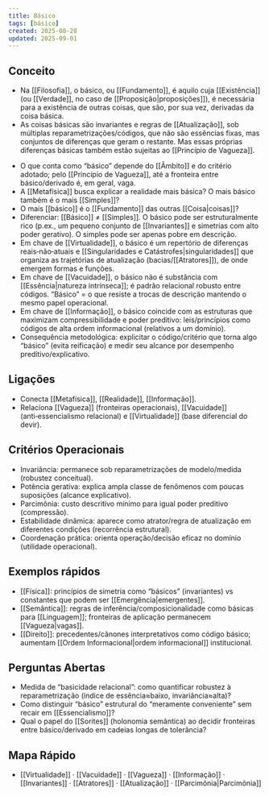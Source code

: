 ```yaml
---
title: Básico
tags: [básico]
created: 2025-08-28
updated: 2025-09-01
---
```


## Conceito
* Na [[Filosofia]], o básico, ou [[Fundamento]], é aquilo cuja [[Existência]] (ou [[Verdade]], no caso de [[Proposição|proposições]]), é necessária para a existência de outras coisas, que são, por sua vez, derivadas da coisa básica.
* As coisas básicas são invariantes e regras de [[Atualização]], sob múltiplas reparametrizações/códigos, que não são essências fixas, mas conjuntos de diferenças que geram o restante. Mas essas próprias diferenças básicas também estão sujeitas ao [[Princípio de Vagueza]].
- O que conta como “básico” depende do [[Âmbito]] e do critério adotado; pelo [[Princípio de Vagueza]], até a fronteira entre básico/derivado é, em geral, vaga.
- A [[Metafísica]] busca explicar a realidade mais básica?
  O mais básico também é o mais [[Simples]]?
- O mais [[básico]] é o [[Fundamento]] das outras [[Coisa|coisas]]?
- Diferenciar: [[Básico]] ≠ [[Simples]]. O básico pode ser estruturalmente rico (p.ex., um pequeno conjunto de [[Invariantes]] e simetrias com alto poder gerativo). O simples pode ser apenas pobre em descrição.
- Em chave de [[Virtualidade]], o básico é um repertório de diferenças reais‑não‑atuais e [[Singularidades e Catástrofes|singularidades]] que organiza as trajetórias de atualização (bacias/[[Atratores]]), de onde emergem formas e funções.
- Em chave de [[Vacuidade]], o básico não é substância com [[Essência|natureza intrínseca]]; é padrão relacional robusto entre códigos. “Básico” = o que resiste a trocas de descrição mantendo o mesmo papel operacional.
- Em chave de [[Informação]], o básico coincide com as estruturas que maximizam compressibilidade e poder preditivo: leis/princípios como códigos de alta ordem informacional (relativos a um domínio).
- Consequência metodológica: explicitar o código/critério que torna algo “básico” (evita reificação) e medir seu alcance por desempenho preditivo/explicativo.

## Ligações
- Conecta [[Metafísica]], [[Realidade]], [[Informação]].
- Relaciona [[Vagueza]] (fronteiras operacionais), [[Vacuidade]] (anti‑essencialismo relacional) e [[Virtualidade]] (base diferencial do devir).

## Critérios Operacionais
- Invariância: permanece sob reparametrizações de modelo/medida (robustez conceitual).
- Potência gerativa: explica ampla classe de fenômenos com poucas suposições (alcance explicativo).
- Parcimônia: custo descritivo mínimo para igual poder preditivo (compressão).
- Estabilidade dinâmica: aparece como atrator/regra de atualização em diferentes condições (recorrência estrutural).
- Coordenação prática: orienta operação/decisão eficaz no domínio (utilidade operacional).

## Exemplos rápidos
- [[Física]]: princípios de simetria como “básicos” (invariantes) vs constantes que podem ser [[Emergência|emergentes]].
- [[Semântica]]: regras de inferência/composicionalidade como básicas para [[Linguagem]]; fronteiras de aplicação permanecem [[Vagueza|vagas]].
- [[Direito]]: precedentes/cânones interpretativos como código básico; aumentam [[Ordem Informacional|ordem informacional]] institucional.

## Perguntas Abertas
- Medida de “basicidade relacional”: como quantificar robustez à reparametrização (índice de essência≈baixo, invariância≈alta)?
- Como distinguir “básico” estrutural do “meramente conveniente” sem recair em [[Essencialismo]]?
- Qual o papel do [[Sorites]] (holonomia semântica) ao decidir fronteiras entre básico/derivado em cadeias longas de tolerância?

## Mapa Rápido
- [[Virtualidade]] · [[Vacuidade]] · [[Vagueza]] · [[Informação]] · [[Invariantes]] · [[Atratores]] · [[Atualização]] · [[Parcimônia|Parcimônia]]
